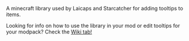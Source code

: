 A minecraft library used by Laicaps and Starcatcher for adding tooltips to items.

Looking for info on how to use the library in your mod or edit tooltips for your modpack? Check the [Wiki tab!](https://github.com/wdiscute/tooltips/wiki)
